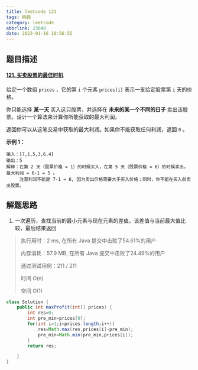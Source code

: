 ```yaml
---
title: leetcode 121
tags: 刷题
category: leetcode
abbrlink: 23848
date: 2023-01-16 19:56:55
---
```


## 题目描述

#### [121. 买卖股票的最佳时机](https://leetcode.cn/problems/best-time-to-buy-and-sell-stock/)



给定一个数组 `prices` ，它的第 `i` 个元素 `prices[i]` 表示一支给定股票第 `i` 天的价格。

你只能选择 **某一天** 买入这只股票，并选择在 **未来的某一个不同的日子** 卖出该股票。设计一个算法来计算你所能获取的最大利润。

返回你可以从这笔交易中获取的最大利润。如果你不能获取任何利润，返回 `0` 。

 

**示例 1：**

```
输入：[7,1,5,3,6,4]
输出：5
解释：在第 2 天（股票价格 = 1）的时候买入，在第 5 天（股票价格 = 6）的时候卖出，最大利润 = 6-1 = 5 。
     注意利润不能是 7-1 = 6, 因为卖出价格需要大于买入价格；同时，你不能在买入前卖出股票。
```

## 解题思路

1. 一次遍历，查找当前的最小元素与现在元素的差值，该差值与当前最大值比较，最后结果返回

> 执行用时：2 ms, 在所有 Java 提交中击败了54.61%的用户
>
> 内存消耗：57.9 MB, 在所有 Java 提交中击败了24.49%的用户
>
> 通过测试用例：211 / 211
>
> 时间 O(n)
>
> 空间 O(1)

```java
class Solution {
    public int maxProfit(int[] prices) {
        int res=0;
        int pre_min=prices[0];
        for(int i=1;i<prices.length;i++){
            res=Math.max(res,prices[i]-pre_min);
            pre_min=Math.min(pre_min,prices[i]);
        }
        return res;

    }
}
```

